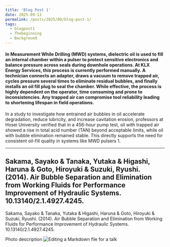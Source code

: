 ```yaml
---
title: 'Blog Post 1'
date: 2025-09-13
permalink: /posts/2025/09/blog-post-1/
tags:
  - blogpost1
  - Thebeginning
  - Background
---
```


<h4>In Measurement While Drilling (MWD) systems, dielectric oil is used to fill an internal chamber within a pulser to protect sensitive electronics and balance pressure across seals during downhole operations. At KLX Energy Services, this process is currently performed manually. A technician connects an adapter, draws a vacuum to remove trapped air, cycles pressure several times to eliminate residual bubbles, and finally installs an oil fill plug to seal the chamber. While effective, the process is highly dependent on the operator, time consuming and prone to inconsistencies. Any trapped air can compromise tool reliability leading to shortening lifespan in field operations.</h4>

In a study to investigate how entrained air bubbles in oil accelerate degradation, reduce lubricity, and increase cavitation erosion, professors at Hosei University verified that in a 456-hour pump test, oil with trapped air showed a rise in total acid number (TAN) beyond acceptable limits, while oil with bubble elimination remained stable. This directly supports the need for consistent oil-fill quality in systems like MWD pulsers 1.

---
Sakama, Sayako & Tanaka, Yutaka & Higashi, Haruna & Goto, Hiroyuki & Suzuki, Ryushi. (2014). Air Bubble Separation and Elimination from Working Fluids for Performance Improvement of Hydraulic Systems. 10.13140/2.1.4927.4245. 
-- 

<p>Sakama, Sayako & Tanaka, Yutaka & Higashi, Haruna & Goto, Hiroyuki & Suzuki, Ryushi. (2014). Air Bubble Separation and Elimination from Working Fluids for Performance Improvement of Hydraulic Systems. 10.13140/2.1.4927.4245.</p>

Photo description
![Editing a Markdown file for a talk](/images/profile.png)


